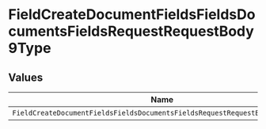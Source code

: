 # FieldCreateDocumentFieldsFieldsDocumentsFieldsRequestRequestBody9Type


## Values

| Name                                                                         | Value                                                                        |
| ---------------------------------------------------------------------------- | ---------------------------------------------------------------------------- |
| `FieldCreateDocumentFieldsFieldsDocumentsFieldsRequestRequestBody9TypeRadio` | RADIO                                                                        |
